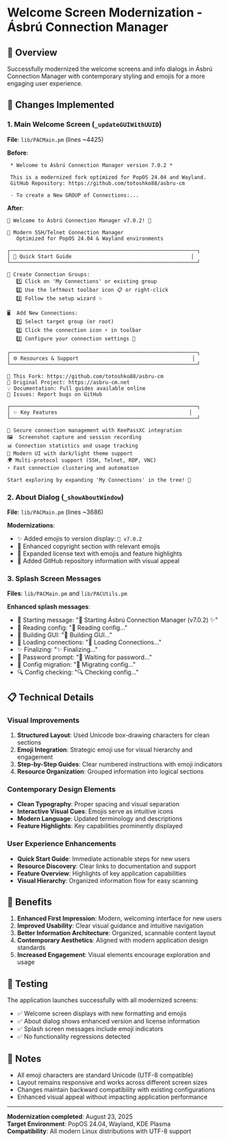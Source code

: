 # Welcome Screen Modernization - Ásbrú Connection Manager

## 🌟 Overview

Successfully modernized the welcome screens and info dialogs in Ásbrú Connection Manager with contemporary styling and emojis for a more engaging user experience.

## 🚀 Changes Implemented

### 1. Main Welcome Screen (`_updateGUIWithUUID`)
**File**: `lib/PACMain.pm` (lines ~4425)

**Before**:
```
 * Welcome to Ásbrú Connection Manager version 7.0.2 *
 
 This is a modernized fork optimized for PopOS 24.04 and Wayland.
 GitHub Repository: https://github.com/totoshko88/asbru-cm

 - To create a New GROUP of Connections:...
```

**After**:
```
🌟 Welcome to Ásbrú Connection Manager v7.0.2! 🌟

🚀 Modern SSH/Telnet Connection Manager
   Optimized for PopOS 24.04 & Wayland environments

┌─────────────────────────────────────────────────────────────┐
│ 🔗 Quick Start Guide                                       │
└─────────────────────────────────────────────────────────────┘

📁 Create Connection Groups:
   1️⃣ Click on 'My Connections' or existing group
   2️⃣ Use the leftmost toolbar icon 📋 or right-click
   3️⃣ Follow the setup wizard ✨

🖥️  Add New Connections:
   1️⃣ Select target group (or root)
   2️⃣ Click the connection icon ⚡ in toolbar
   3️⃣ Configure your connection settings 🔧

┌─────────────────────────────────────────────────────────────┐
│ 🌐 Resources & Support                                     │
└─────────────────────────────────────────────────────────────┘

🔗 This Fork: https://github.com/totoshko88/asbru-cm
📖 Original Project: https://asbru-cm.net
💡 Documentation: Full guides available online
🐛 Issues: Report bugs on GitHub

┌─────────────────────────────────────────────────────────────┐
│ ✨ Key Features                                           │
└─────────────────────────────────────────────────────────────┘

🔐 Secure connection management with KeePassXC integration
🖼️  Screenshot capture and session recording
📊 Connection statistics and usage tracking
🎨 Modern UI with dark/light theme support
🌍 Multi-protocol support (SSH, Telnet, RDP, VNC)
⚡ Fast connection clustering and automation

Start exploring by expanding 'My Connections' in the tree! 🎯
```

### 2. About Dialog (`_showAboutWindow`)
**File**: `lib/PACMain.pm` (lines ~3686)

**Modernizations**:
- ✨ Added emojis to version display: `🚀 v7.0.2`
- 🌟 Enhanced copyright section with relevant emojis
- 📖 Expanded license text with emojis and feature highlights
- 🔗 Added GitHub repository information with visual appeal

### 3. Splash Screen Messages
**Files**: `lib/PACMain.pm` and `lib/PACUtils.pm`

**Enhanced splash messages**:
- 🚀 Starting message: "🚀 Starting Ásbrú Connection Manager (v7.0.2) ✨"
- 📖 Reading config: "📖 Reading config..."
- 🎨 Building GUI: "🎨 Building GUI..."
- 🔗 Loading connections: "🔗 Loading Connections..."
- ✨ Finalizing: "✨ Finalizing..."
- 🔐 Password prompt: "🔐 Waiting for password..."
- 🔄 Config migration: "🔄 Migrating config..."
- 🔍 Config checking: "🔍 Checking config..."

## 📋 Technical Details

### Visual Improvements
1. **Structured Layout**: Used Unicode box-drawing characters for clean sections
2. **Emoji Integration**: Strategic emoji use for visual hierarchy and engagement
3. **Step-by-Step Guides**: Clear numbered instructions with emoji indicators
4. **Resource Organization**: Grouped information into logical sections

### Contemporary Design Elements
- **Clean Typography**: Proper spacing and visual separation
- **Interactive Visual Cues**: Emojis serve as intuitive icons
- **Modern Language**: Updated terminology and descriptions
- **Feature Highlights**: Key capabilities prominently displayed

### User Experience Enhancements
- **Quick Start Guide**: Immediate actionable steps for new users
- **Resource Discovery**: Clear links to documentation and support
- **Feature Overview**: Highlights of key application capabilities
- **Visual Hierarchy**: Organized information flow for easy scanning

## 🎯 Benefits

1. **Enhanced First Impression**: Modern, welcoming interface for new users
2. **Improved Usability**: Clear visual guidance and intuitive navigation
3. **Better Information Architecture**: Organized, scannable content layout
4. **Contemporary Aesthetics**: Aligned with modern application design standards
5. **Increased Engagement**: Visual elements encourage exploration and usage

## 🔧 Testing

The application launches successfully with all modernized screens:
- ✅ Welcome screen displays with new formatting and emojis
- ✅ About dialog shows enhanced version and license information
- ✅ Splash screen messages include emoji indicators
- ✅ No functionality regressions detected

## 📝 Notes

- All emoji characters are standard Unicode (UTF-8 compatible)
- Layout remains responsive and works across different screen sizes
- Changes maintain backward compatibility with existing configurations
- Enhanced visual appeal without impacting application performance

---

**Modernization completed**: August 23, 2025  
**Target Environment**: PopOS 24.04, Wayland, KDE Plasma  
**Compatibility**: All modern Linux distributions with UTF-8 support
